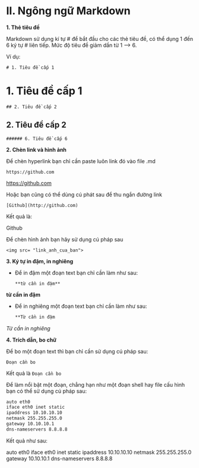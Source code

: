 # II. Ngông ngữ Markdown

**1. Thẻ tiêu đề**

Markdown sử dụng kí tự # để bắt đầu cho các thẻ tiêu đề, có thể dụng 1 đến 6 ký tự # liên tiếp. Mức độ tiêu đề giảm dần từ 1 --> 6.

Ví dụ:

`# 1. Tiêu đề cấp 1`

# 1. Tiêu đề cấp 1

`## 2. Tiêu đề cấp 2`

## 2. Tiêu đề cấp 2

`###### 6. Tiêu đề cấp 6`

**2. Chèn link và hình ảnh**

Để chèn hyperlink bạn chỉ cần paste luôn link đó vào file .md

`https://github.com`

https://github.com


Hoặc bạn cũng có thể dùng cú phát sau để thu ngắn đường link

`[Github](http://github.com)`

Kết quả là:

Github

Để chèn hình ảnh bạn hãy sử dụng cú pháp sau

`<img src= "link_anh_cua_ban">`


**3. Ký tự in đậm, in nghiêng**

* Để in đậm một đoạn text bạn chỉ cần làm như sau:

    `**từ cần in đậm**`

**từ cần in đậm**

* Để in nghiêng một đoạn text bạn chỉ cần làm như sau:
    ``` sh
    **Từ cần in đậm
    ```
*Từ cần in nghiêng*

**4. Trích dẫn, bo chữ**

Để bo một đoạn text thì bạn chỉ cần sử dụng cú pháp sau:    

`Đoạn cần bo`

Kết quả là `Đoạn cần bo`

Để làm nổi bật một đoạn, chẳng hạn như một đoạn shell hay file cấu hình bạn có thể sử dụng cú pháp sau:

``` sh
auto eth0
iface eth0 inet static
ipaddress 10.10.10.10
netmask 255.255.255.0
gateway 10.10.10.1
dns-nameservers 8.8.8.8
```

Kết quả như sau:

auto eth0
iface eth0 inet static
ipaddress 10.10.10.10
netmask 255.255.255.0
gateway 10.10.10.1
dns-nameservers 8.8.8.8






